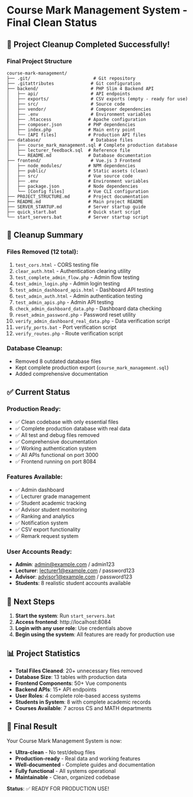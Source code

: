 # Course Mark Management System - Final Clean Status

## 🎉 Project Cleanup Completed Successfully!

### Final Project Structure

```
course-mark-management/
├── .git/                        # Git repository
├── .gitattributes              # Git configuration
├── backend/                    # PHP Slim 4 Backend API
│   ├── api/                    # API endpoints
│   ├── exports/                # CSV exports (empty - ready for use)
│   ├── src/                    # Source code
│   ├── vendor/                 # Composer dependencies
│   ├── .env                    # Environment variables
│   ├── .htaccess              # Apache configuration
│   ├── composer.json          # PHP dependencies
│   ├── index.php              # Main entry point
│   └── [API files]            # Production API files
├── database/                   # Database files
│   ├── course_mark_management.sql # Complete production database
│   ├── lecturer_feedback.sql  # Reference file
│   └── README.md              # Database documentation
├── frontend/                   # Vue.js 3 Frontend
│   ├── node_modules/          # NPM dependencies
│   ├── public/                # Static assets (clean)
│   ├── src/                   # Vue source code
│   ├── .env                   # Environment variables
│   ├── package.json           # Node dependencies
│   └── [Config files]         # Vue CLI configuration
├── PROJECT_STRUCTURE.md       # Project documentation
├── README.md                  # Main project README
├── SERVER_STARTUP.md          # Server startup guide
├── quick_start.bat            # Quick start script
└── start_servers.bat          # Server startup script
```

## 🧹 Cleanup Summary

### Files Removed (12 total):

1. `test_cors.html` - CORS testing file
2. `clear_auth.html` - Authentication clearing utility
3. `test_complete_admin_flow.php` - Admin flow testing
4. `test_admin_login.php` - Admin login testing
5. `test_admin_dashboard_apis.html` - Dashboard API testing
6. `test_admin_auth.html` - Admin authentication testing
7. `test_admin_apis.php` - Admin API testing
8. `check_admin_dashboard_data.php` - Dashboard data checking
9. `reset_admin_password.php` - Password reset utility
10. `verify_admin_dashboard_real_data.php` - Data verification script
11. `verify_ports.bat` - Port verification script
12. `verify_routes.php` - Route verification script

### Database Cleanup:

- Removed 8 outdated database files
- Kept complete production export (`course_mark_management.sql`)
- Added comprehensive documentation

## ✅ Current Status

### Production Ready:

- ✅ Clean codebase with only essential files
- ✅ Complete production database with real data
- ✅ All test and debug files removed
- ✅ Comprehensive documentation
- ✅ Working authentication system
- ✅ All APIs functional on port 3000
- ✅ Frontend running on port 8084

### Features Available:

- ✅ Admin dashboard
- ✅ Lecturer grade management
- ✅ Student academic tracking
- ✅ Advisor student monitoring
- ✅ Ranking and analytics
- ✅ Notification system
- ✅ CSV export functionality
- ✅ Remark request system

### User Accounts Ready:

- **Admin**: admin@example.com / admin123
- **Lecturer**: lecturer1@example.com / password123
- **Advisor**: advisor1@example.com / password123
- **Students**: 8 realistic student accounts available

## 🚀 Next Steps

1. **Start the system**: Run `start_servers.bat`
2. **Access frontend**: http://localhost:8084
3. **Login with any user role**: Use credentials above
4. **Begin using the system**: All features are ready for production use

## 📊 Project Statistics

- **Total Files Cleaned**: 20+ unnecessary files removed
- **Database Size**: 13 tables with production data
- **Frontend Components**: 50+ Vue components
- **Backend APIs**: 15+ API endpoints
- **User Roles**: 4 complete role-based access systems
- **Students in System**: 8 with complete academic records
- **Courses Available**: 7 across CS and MATH departments

## 🎯 Final Result

Your Course Mark Management System is now:

- **Ultra-clean** - No test/debug files
- **Production-ready** - Real data and working features
- **Well-documented** - Complete guides and documentation
- **Fully functional** - All systems operational
- **Maintainable** - Clean, organized codebase

**Status**: ✅ READY FOR PRODUCTION USE!
